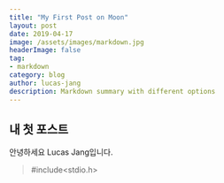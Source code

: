 ```yaml
---
title: "My First Post on Moon"
layout: post
date: 2019-04-17
image: /assets/images/markdown.jpg
headerImage: false
tag:
- markdown
category: blog
author: lucas-jang
description: Markdown summary with different options
---
```


## 내 첫 포스트

안녕하세요 Lucas Jang입니다. 

>#include<stdio.h>

